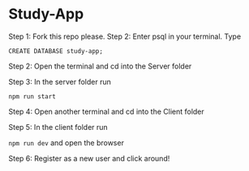 # Study-App
Step 1: Fork this repo please. 
Step 2: Enter psql in your terminal. Type

  `CREATE DATABASE study-app;`

Step 2: Open the terminal and cd into the Server folder

Step 3: In the server folder run

  `npm run start`

Step 4: Open another terminal and cd into the Client folder

Step 5: In the client folder run

  `npm run dev` and open the browser 

Step 6: Register as a new user and click around! 
